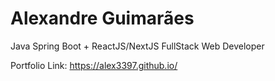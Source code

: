 # Alexandre Guimarães
Java Spring Boot + ReactJS/NextJS FullStack Web Developer

Portfolio Link: https://alex3397.github.io/
